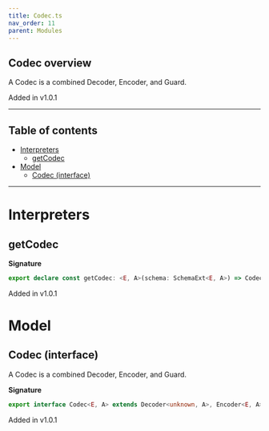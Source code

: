 ```yaml
---
title: Codec.ts
nav_order: 11
parent: Modules
---
```


## Codec overview

A Codec is a combined Decoder, Encoder, and Guard.

Added in v1.0.1

---

<h2 class="text-delta">Table of contents</h2>

- [Interpreters](#interpreters)
  - [getCodec](#getcodec)
- [Model](#model)
  - [Codec (interface)](#codec-interface)

---

# Interpreters

## getCodec

**Signature**

```ts
export declare const getCodec: <E, A>(schema: SchemaExt<E, A>) => Codec<E, A>
```

Added in v1.0.1

# Model

## Codec (interface)

A Codec is a combined Decoder, Encoder, and Guard.

**Signature**

```ts
export interface Codec<E, A> extends Decoder<unknown, A>, Encoder<E, A>, Guard<unknown, A> {}
```

Added in v1.0.1
